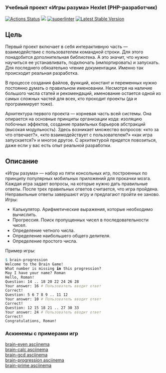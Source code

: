 ### Учебный проект «Игры разума» Hexlet (PHP-разработчик)
[![Actions Status](https://github.com/MT-cod/php-project-lvl1/workflows/hexlet-check/badge.svg)](https://github.com/MT-cod/php-project-lvl1/actions)
<a href="https://codeclimate.com/github/codeclimate/codeclimate/maintainability"><img src="https://api.codeclimate.com/v1/badges/a99a88d28ad37a79dbf6/maintainability" /></a>
[![superlinter](https://github.com/MT-cod/php-project-lvl1/workflows/superlinter/badge.svg)](https://github.com/MT-cod/php-project-lvl1/actions)
[![Latest Stable Version](https://img.shields.io/packagist/v/mt-cod/php-project-lvl1.svg)](https://packagist.org/packages/mt-cod/php-project-lvl1)

<h2>Цель</h2>

<p>Первый проект включает в себя интерактивную часть — взаимодействие с пользователем командной строки. Для этого понадобится дополнительная библиотека. А это значит, что нужно научиться ее устанавливать, подключать (импортировать) и запускать. Для последнего обязательно чтение документации. Именно так происходит реальная разработка.</p>

<p>В процессе создания файлов, функций, констант и переменных нужно постоянно думать о правильном именовании. Несмотря на наличие большого числа статей и рекомендаций, именование остается одной из самых сложных частей для всех, кто проходит проекты (да и программирует тоже).</p>

<p>Архитектура первого проекта — корневая часть всей системы. Она опирается на основные принципы организации кода: изоляцию побочных эффектов, создание правильных барьеров абстракций (высокая модульность). Здесь возникает множество вопросов: «кто за что отвечает?», «кто взаимодействует с пользователем?» «как игра запускается?» и многое другое. С архитектурой придется повозиться, даже если у вас есть опыт реальной разработки.</p>

<h2 id="opisanie">Описание</h2>
<p>«Игры разума» — набор из пяти консольных игр, построенных по принципу популярных мобильных приложений для прокачки мозга. Каждая игра задает вопросы, на которые нужно дать правильные ответы. После трех правильных ответов считается, что игра пройдена. Неправильные ответы завершают игру и предлагают пройти ее заново. Игры:</p>

<ul>
<li>Калькулятор. Арифметические выражения, которые необходимо вычислить.</li>
<li>Прогрессия. Поиск пропущенных чисел в последовательности чисел.</li>
<li>Определение четного числа.</li>
<li>Определение наибольшего общего делителя.</li>
<li>Определение простого числа.</li>
</ul>

<p>Пример игры:</p>
<pre class="hljs"><code class="sh"><span style="color: #008080">$ </span>brain-progression
Welcome to the Brain Game!
What number is missing <span style="color: #000000;font-weight: bold">in </span>this progression?
May I have your name? Roman
Hello, Roman!
Question: 14 .. 18 20 22 24 26 28
Your answer: 16 <span style="color: #999988;font-style: italic"># Пользователь вводит ответ</span>
Correct!
Question: 5 6 7 8 9 .. 11 12
Your answer: 10 <span style="color: #999988;font-style: italic"># Пользователь вводит ответ</span>
Correct!
Question: 12 15 18 21 .. 27 30 33
Your answer: 24 <span style="color: #999988;font-style: italic"># Пользователь вводит ответ</span>
Correct!
Congratulations, Roman!
</code></pre>

<h3>Аскинемы с примерами игр</h3>

<a href="https://asciinema.org/a/Nk6MlJc49603tFHbmAI37btJQ">brain-even asciinema</a>
<br>
<a href="https://asciinema.org/a/R2hYESVl7wxzUFo1C79YA6p3B">brain-calc asciinema</a>
<br>
<a href="https://asciinema.org/a/YmV72bmgKM0yM5T8QNZp9oFiA">brain-gcd asciinema</a>
<br>
<a href="https://asciinema.org/a/HmGMlvQHKjcljbJj2TAvxHjtq">brain-progression asciinema</a>
<br>
<a href="https://asciinema.org/a/VZULvdiOqsGWzH0T3pP91To8R">brain-prime asciinema</a>
